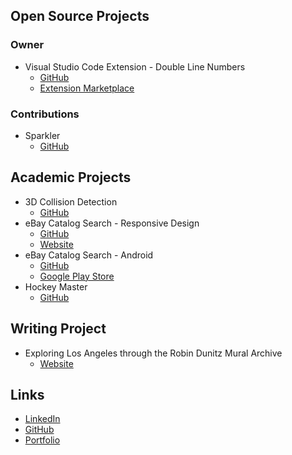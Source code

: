 ## Open Source Projects
### Owner
- Visual Studio Code Extension - Double Line Numbers
    - [GitHub](https://github.com/slhsxcmy/vscode-double-line-numbers)
    - [Extension Marketplace](https://marketplace.visualstudio.com/items?itemName=slhsxcmy.vscode-double-line-numbers)

### Contributions
- Sparkler
    - [GitHub](https://github.com/USCDataScience/sparkler)
    
## Academic Projects
- 3D Collision Detection
    - [GitHub](https://github.com/slhsxcmy/cs580_revamped)
- eBay Catalog Search - Responsive Design
    - [GitHub](https://github.com/slhsxcmy/cs571/tree/master/hw8-client)
    - [Website](http://hw8-client-cs571su2020.wl.r.appspot.com/)
- eBay Catalog Search - Android
    - [GitHub](https://github.com/slhsxcmy/cs571/tree/master/hw9)
    - [Google Play Store](https://play.google.com/store/apps/details?id=ebay.catalog.search)
- Hockey Master
    - [GitHub](https://github.com/slhsxcmy/HockeyMaster)

## Writing Project
- Exploring Los Angeles through the Robin Dunitz Mural Archive
    - [Website](https://visualizela.github.io/exploringdunitz/#/article/2018-11-05-f18-mingyucu)

## Links
- [LinkedIn](https://www.linkedin.com/in/m-cui/)
- [GitHub](https://github.com/slhsxcmy)
- [Portfolio](https://slhsxcmy.github.io/)
